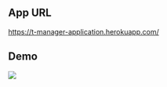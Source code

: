 ## App URL
https://t-manager-application.herokuapp.com/


## Demo
 
<img src="https://i.gyazo.com/178529508d481671940b5c7ccb133e77.gif">
<br>
